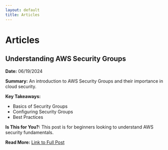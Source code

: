 ```yaml
---
layout: default
title: Articles
---
```


# Articles

## Understanding AWS Security Groups
**Date:** 06/19/2024

**Summary:** An introduction to AWS Security Groups and their importance in cloud security.

**Key Takeaways:**
- Basics of Security Groups
- Configuring Security Groups
- Best Practices

**Is This for You?:** This post is for beginners looking to understand AWS security fundamentals.

**Read More:** [Link to Full Post](https://medium.com/understanding-aws-security-groups)

